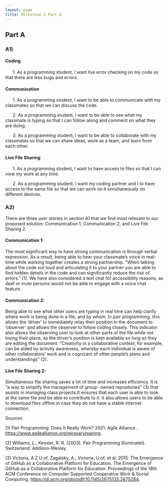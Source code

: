 ```yaml
---
layout: page
title: Milestone 3 Part A
---
```


## Part A

### A1) 
#### Coding

&nbsp;&nbsp;&nbsp;&nbsp;&nbsp;&nbsp;1. As a programming student, I want live error checking on my code so that there are less bugs and errors. 

#### Communication

&nbsp;&nbsp;&nbsp;&nbsp;&nbsp;&nbsp;1. As a programming student, I want to be able to communicate with my classmates so that we can discuss the code.

&nbsp;&nbsp;&nbsp;&nbsp;&nbsp;&nbsp;2. As a programming student, I want to be able to see what my classmate is typing so that I can follow along and comment on what they are doing. 

&nbsp;&nbsp;&nbsp;&nbsp;&nbsp;&nbsp;3. As a programming student, I want to be able to collaborate with my classmates so that we can share ideas, work as a team, and learn from each other.

#### Live File Sharing

&nbsp;&nbsp;&nbsp;&nbsp;&nbsp;&nbsp;1. As a programming student, I want to have access to files so that I can view my work at any time.

&nbsp;&nbsp;&nbsp;&nbsp;&nbsp;&nbsp;2. As a programming student, I want my coding partner and I to have access to the same file so that we can work on it simultaneously on different devices.

### A2) 
There are three user stories in section A1 that we find most relevant to our proposed solution: Communication 1, Communication 2, and Live File Sharing 2.

#### Communication 1:
The most significant way to  have strong communication is through verbal expression. As a result, being able to hear your classmate’s voice in real-time while working together creates a strong partnership. “When talking about the code out loud and articulating it to your partner you are able to find hidden details in the code and can significantly reduce the risk of errors.” (1). We have also considered a text chat for accessibility reasons, as deaf or mute persons would not be able to engage with a voice chat feature.

#### Communication 2:
Being able to see what other users are typing in real time can help clarify where work is being done in a file, and by whom. In pair programming, this allows the ‘driver’ to immediately relay their position in the document to ‘observer’ and allows the observer to follow coding closely. This indicator also allows the observing user to look at other parts of the file while not losing their place, as the driver’s position is kept available so long as they are editing the document. “Creativity in a collaborative context, for example, can be aided by activity awareness, whereby each individual is aware of other collaborators’ work and is cognizant of other people’s plans and understandings” (2).

#### Live File Sharing 2:
Simultaneous file sharing saves a lot of time and increases efficiency. It is “a way to simplify the management of group- owned repositories” (3) that assists in managing class projects.It ensures that each user is able to look at the same file and be able to contribute to it. It also allows users to be able to download files offline in case they do not have a stable internet connection. 

Sources 

(1) Pair Programming: Does It Really Work? 2021. Agile Alliance . https://www.agilealliance.org/glossary/pairing.

(2) Williams, L., Kessler, R. R. (2003). Pair Programming Illuminated. Switzerland: Addison-Wesley.

(3) Victoria, A.Z.U.of, Zagalsky, A., Victoria, U.of, et al. 2015. The Emergence of GitHub as a Collaborative Platform for Education. The Emergence of GitHub as a Collaborative Platform for Education. Proceedings of the 18th ACM Conference on Computer Supported Cooperative Work &amp; Social Computing. https://dl.acm.org/doi/pdf/10.1145/2675133.2675284.
